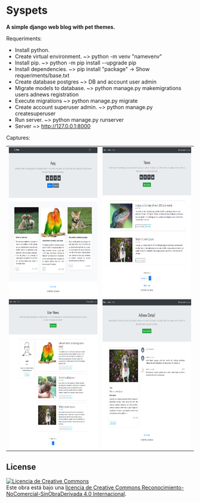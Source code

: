 # Syspets

**A simple django web blog with pet themes.**

Requeriments:

- Install python.
- Create virtual environment. ~> python -m venv "namevenv"
- Install pip. ~> python -m pip install --upgrade pip
- Install dependencies. ~> pip install "package" -> Show requeriments/base.txt
- Create database postgres ~> DB and account user admin
- Migrate models to database. ~> python manage.py makemigrations users adnews registration
- Execute migrations ~> python manage.py migrate
- Create account superuser admin. ~> python manage.py createsuperuser
- Run server. ~> python manage.py runserver 
- Server ~> http://127.0.0.1:8000

Captures:

<table>
  <tr>
    <td><img src="https://github.com/robertogarcor/django-blog/blob/master/syspets_images/Captura_00.PNG" width="400" height="400"></td>
    <td><img src="https://github.com/robertogarcor/django-blog/blob/master/syspets_images/Captura_01.PNG" width="400" height="400"></td>
  </tr>
  <tr>
    <td><img src="https://github.com/robertogarcor/django-blog/blob/master/syspets_images/Captura_02.PNG" width="400" height="400"></td>
    <td><img src="https://github.com/robertogarcor/django-blog/blob/master/syspets_images/Captura_03.PNG" width="400" height="400"></td>
  </tr>
</table>

## License

<a rel="license" href="http://creativecommons.org/licenses/by-nc-nd/4.0/"><img alt="Licencia de Creative Commons" style="border-width:0" src="https://i.creativecommons.org/l/by-nc-nd/4.0/88x31.png" /></a><br />Este obra está bajo una <a rel="license" href="http://creativecommons.org/licenses/by-nc-nd/4.0/">licencia de Creative Commons Reconocimiento-NoComercial-SinObraDerivada 4.0 Internacional</a>.
